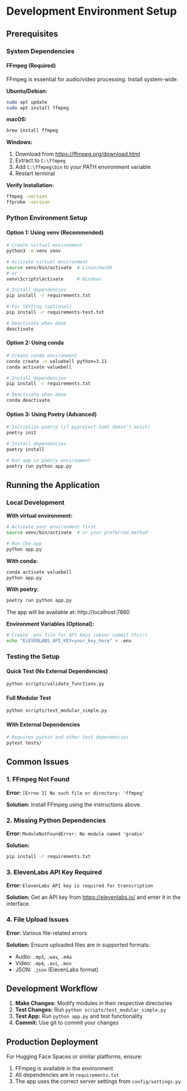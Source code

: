 # Development Environment Setup

## Prerequisites

### System Dependencies

#### FFmpeg (Required)
FFmpeg is essential for audio/video processing. Install system-wide:

**Ubuntu/Debian:**
```bash
sudo apt update
sudo apt install ffmpeg
```

**macOS:**
```bash
brew install ffmpeg
```

**Windows:**
1. Download from https://ffmpeg.org/download.html
2. Extract to `C:\ffmpeg`
3. Add `C:\ffmpeg\bin` to your PATH environment variable
4. Restart terminal

**Verify Installation:**
```bash
ffmpeg -version
ffprobe -version
```

### Python Environment Setup

#### Option 1: Using venv (Recommended)
```bash
# Create virtual environment
python3 -m venv venv

# Activate virtual environment
source venv/bin/activate  # Linux/macOS
# or
venv\Scripts\activate     # Windows

# Install dependencies
pip install -r requirements.txt

# For testing (optional)
pip install -r requirements-test.txt

# Deactivate when done
deactivate
```

#### Option 2: Using conda
```bash
# Create conda environment
conda create -n valuebell python=3.11
conda activate valuebell

# Install dependencies
pip install -r requirements.txt

# Deactivate when done
conda deactivate
```

#### Option 3: Using Poetry (Advanced)
```bash
# Initialize poetry (if pyproject.toml doesn't exist)
poetry init

# Install dependencies
poetry install

# Run app in poetry environment
poetry run python app.py
```

## Running the Application

### Local Development

**With virtual environment:**
```bash
# Activate your environment first
source venv/bin/activate  # or your preferred method

# Run the app
python app.py
```

**With conda:**
```bash
conda activate valuebell
python app.py
```

**With poetry:**
```bash
poetry run python app.py
```

The app will be available at: http://localhost:7860

**Environment Variables (Optional):**
```bash
# Create .env file for API keys (never commit this!)
echo "ELEVENLABS_API_KEY=your_key_here" > .env
```

### Testing the Setup

#### Quick Test (No External Dependencies)
```bash
python scripts/validate_functions.py
```

#### Full Modular Test
```bash
python scripts/test_modular_simple.py
```

#### With External Dependencies
```bash
# Requires pytest and other test dependencies
pytest tests/
```

## Common Issues

### 1. FFmpeg Not Found
**Error:** `[Errno 2] No such file or directory: 'ffmpeg'`

**Solution:** Install FFmpeg using the instructions above.

### 2. Missing Python Dependencies
**Error:** `ModuleNotFoundError: No module named 'gradio'`

**Solution:**
```bash
pip install -r requirements.txt
```

### 3. ElevenLabs API Key Required
**Error:** `ElevenLabs API key is required for transcription`

**Solution:** Get an API key from https://elevenlabs.io/ and enter it in the interface.

### 4. File Upload Issues
**Error:** Various file-related errors

**Solution:** Ensure uploaded files are in supported formats:
- Audio: `.mp3`, `.wav`, `.m4a`
- Video: `.mp4`, `.avi`, `.mov`
- JSON: `.json` (ElevenLabs format)

## Development Workflow

1. **Make Changes:** Modify modules in their respective directories
2. **Test Changes:** Run `python scripts/test_modular_simple.py`
3. **Test App:** Run `python app.py` and test functionality
4. **Commit:** Use git to commit your changes

## Production Deployment

For Hugging Face Spaces or similar platforms, ensure:
1. FFmpeg is available in the environment
2. All dependencies are in `requirements.txt`
3. The app uses the correct server settings from `config/settings.py`